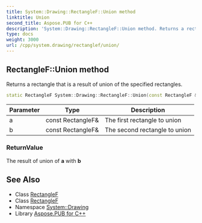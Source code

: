 ```yaml
---
title: System::Drawing::RectangleF::Union method
linktitle: Union
second_title: Aspose.PUB for C++
description: 'System::Drawing::RectangleF::Union method. Returns a rectangle that is a result of union of the specified rectangles in C++.'
type: docs
weight: 3000
url: /cpp/system.drawing/rectanglef/union/
---
```

## RectangleF::Union method


Returns a rectangle that is a result of union of the specified rectangles.

```cpp
static RectangleF System::Drawing::RectangleF::Union(const RectangleF &a, const RectangleF &b)
```


| Parameter | Type | Description |
| --- | --- | --- |
| a | const RectangleF\& | The first rectangle to union |
| b | const RectangleF\& | The second rectangle to union |

### ReturnValue

The result of union of **a** with **b**

## See Also

* Class [RectangleF](../)
* Class [RectangleF](../)
* Namespace [System::Drawing](../../)
* Library [Aspose.PUB for C++](../../../)
